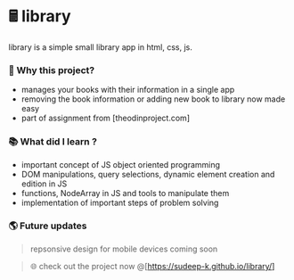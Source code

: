 # 🖩 library
library is a simple small library app in html, css, js.

### 👋 Why this project?
- manages your books with their information in a single app
- removing the book information or adding new book to library now made easy
- part of assignment from [theodinproject.com]

### 📚 What did I learn ?
- important concept of JS object oriented programming
- DOM manipulations, query selections, dynamic element creation and edition in JS
- functions, NodeArray in JS and tools to manipulate them
- implementation of important steps of problem solving

### 🌎 Future updates
> repsonsive design for mobile devices coming soon

> 🌐 check out the project now @[https://sudeep-k.github.io/library/]

